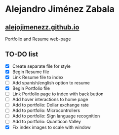# Alejandro Jiménez Zabala

## [alejojimenezz.github.io](alejojimenezz.github.io)

Portfolio and Resume web-page

## TO-DO list

- [X] Create separate file for style
- [X] Begin Resume file
- [X] Link Resume file to index
- [ ] Add spanish/english option to resume
- [X] Begin Portfolio file
- [ ] Link Portfolio page to index with back button
- [ ] Add hover interactions to home page
- [ ] Add to portfolio: Dollar exchange rate
- [ ] Add to portfolio: Microcontrollers
- [ ] Add to portfolio: Sign language recognition
- [ ] Add to portfolio: Quanticon Valley
- [X] Fix index images to scale with window